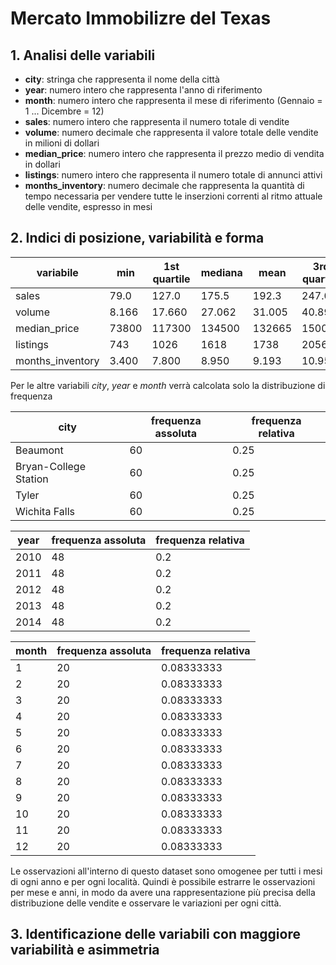 # **Mercato Immobilizre del Texas** #

## 1. Analisi delle variabili ##
* **city**: stringa che rappresenta il nome della città
* **year**: numero intero che rappresenta l'anno di riferimento
* **month**: numero intero che rappresenta il mese di riferimento (Gennaio = 1 ... Dicembre = 12)
* **sales**: numero intero che rappresenta il numero totale di vendite
* **volume**: numero decimale che rappresenta il valore totale delle vendite in milioni di dollari
* **median_price**: numero intero che rappresenta il prezzo medio di vendita in dollari
* **listings**: numero intero che rappresenta il numero  totale di annunci attivi
* **months_inventory**: numero decimale che rappresenta la quantità di tempo necessaria per vendere tutte le inserzioni correnti al ritmo attuale delle vendite, espresso in mesi

## 2. Indici di posizione, variabilità e forma ##

| variabile        | min   | 1st quartile | mediana | mean   | 3rd quartile | max    |
|------------------|-------|--------------|---------|--------|--------------|--------|
| sales            | 79.0  | 127.0        | 175.5   | 192.3  | 247.0        | 423.0  |
| volume           | 8.166 | 17.660       | 27.062  | 31.005 | 40.893       | 83.547 |
| median_price     | 73800 | 117300       | 134500  | 132665 | 150050       | 180000 |
| listings         | 743   | 1026         | 1618    | 1738   | 2056         | 3296   |
| months_inventory | 3.400 | 7.800        | 8.950   | 9.193  | 10.950       | 14.900 |

Per le altre variabili *city*, *year* e *month* verrà calcolata solo la distribuzione di frequenza

| city                  | frequenza assoluta | frequenza relativa |
|-----------------------|--------------------|--------------------|
| Beaumont              | 60                 | 0.25               |
| Bryan-College Station | 60                 | 0.25               |
| Tyler                 | 60                 | 0.25               |
| Wichita Falls         | 60                 | 0.25               |

| year | frequenza assoluta | frequenza relativa |
|------|--------------------|--------------------|
| 2010 | 48                 | 0.2                |
| 2011 | 48                 | 0.2                |
| 2012 | 48                 | 0.2                |
| 2013 | 48                 | 0.2                |
| 2014 | 48                 | 0.2                |

| month | frequenza assoluta | frequenza relativa |
|-------|--------------------|--------------------|
| 1     | 20                 | 0.08333333         |
| 2     | 20                 | 0.08333333         |
| 3     | 20                 | 0.08333333         |
| 4     | 20                 | 0.08333333         |
| 5     | 20                 | 0.08333333         |
| 6     | 20                 | 0.08333333         |
| 7     | 20                 | 0.08333333         |
| 8     | 20                 | 0.08333333         |
| 9     | 20                 | 0.08333333         |
| 10    | 20                 | 0.08333333         |
| 11    | 20                 | 0.08333333         |
| 12    | 20                 | 0.08333333         |

Le osservazioni all'interno di questo dataset sono omogenee per tutti i mesi di ogni anno e per ogni località.
Quindi è possibile estrarre le osservazioni per mese e anni, in modo da avere una rappresentazione più precisa della distribuzione delle vendite e
osservare le variazioni per ogni città.

## 3. Identificazione delle variabili con maggiore variabilità e asimmetria ##
